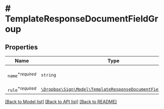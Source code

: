 # # TemplateResponseDocumentFieldGroup



## Properties

Name | Type | Description | Notes
------------ | ------------- | ------------- | -------------
| `name`<sup>*_required_</sup> | ```string``` |  The name of the form field group.  |  |
| `rule`<sup>*_required_</sup> | [```\Dropbox\Sign\Model\TemplateResponseDocumentFieldGroupRule```](TemplateResponseDocumentFieldGroupRule.md) |    |  |

[[Back to Model list]](../../README.md#models) [[Back to API list]](../../README.md#endpoints) [[Back to README]](../../README.md)
